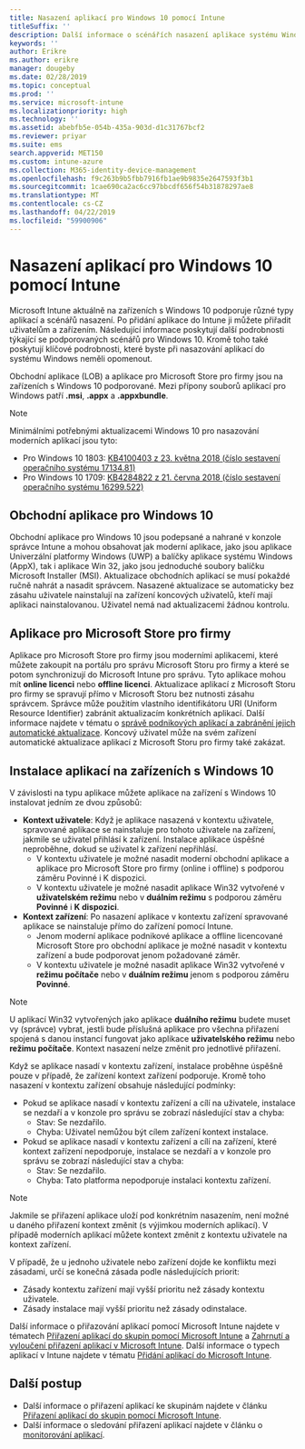 ```yaml
---
title: Nasazení aplikací pro Windows 10 pomocí Intune
titleSuffix: ''
description: Další informace o scénářích nasazení aplikace systému Windows 10 pomocí Microsoft Intune k dispozici.
keywords: ''
author: Erikre
ms.author: erikre
manager: dougeby
ms.date: 02/28/2019
ms.topic: conceptual
ms.prod: ''
ms.service: microsoft-intune
ms.localizationpriority: high
ms.technology: ''
ms.assetid: abebfb5e-054b-435a-903d-d1c31767bcf2
ms.reviewer: priyar
ms.suite: ems
search.appverid: MET150
ms.custom: intune-azure
ms.collection: M365-identity-device-management
ms.openlocfilehash: f9c263b9b5fbb7916fb1ae9b9835e2647593f3b1
ms.sourcegitcommit: 1cae690ca2ac6cc97bbcdf656f54b31878297ae8
ms.translationtype: MT
ms.contentlocale: cs-CZ
ms.lasthandoff: 04/22/2019
ms.locfileid: "59900906"
---
```

# <a name="windows-10-app-deployment-using-microsoft-intune"></a>Nasazení aplikací pro Windows 10 pomocí Intune 

Microsoft Intune aktuálně na zařízeních s Windows 10 podporuje různé typy aplikací a scénářů nasazení. Po přidání aplikace do Intune ji můžete přiřadit uživatelům a zařízením. Následující informace poskytují další podrobnosti týkající se podporovaných scénářů pro Windows 10. Kromě toho také poskytují klíčové podrobnosti, které byste při nasazování aplikací do systému Windows neměli opomenout. 

Obchodní aplikace (LOB) a aplikace pro Microsoft Store pro firmy jsou na zařízeních s Windows 10 podporované. Mezi přípony souborů aplikací pro Windows patří **.msi**, **.appx** a **.appxbundle**.  

> [!Note]
> Minimálními potřebnými aktualizacemi Windows 10 pro nasazování moderních aplikací jsou tyto:
> - Pro Windows 10 1803: [KB4100403 z 23. května 2018 (číslo sestavení operačního systému 17134.81)](https://support.microsoft.com/help/4100403/windows-10-update-kb4100403)
> - Pro Windows 10 1709: [KB4284822 z 21. června 2018 (číslo sestavení operačního systému 16299.522)](https://support.microsoft.com/help/4284822)

## <a name="windows-10-line-of-business-apps"></a>Obchodní aplikace pro Windows 10

Obchodní aplikace pro Windows 10 jsou podepsané a nahrané v konzole správce Intune a mohou obsahovat jak moderní aplikace, jako jsou aplikace Univerzální platformy Windows (UWP) a balíčky aplikace systému Windows (AppX), tak i aplikace Win 32, jako jsou jednoduché soubory balíčku Microsoft Installer (MSI). Aktualizace obchodních aplikací se musí pokaždé ručně nahrát a nasadit správcem. Nasazené aktualizace se automaticky bez zásahu uživatele nainstalují na zařízení koncových uživatelů, kteří mají aplikaci nainstalovanou. Uživatel nemá nad aktualizacemi žádnou kontrolu. 

## <a name="microsoft-store-for-business-apps"></a>Aplikace pro Microsoft Store pro firmy

Aplikace pro Microsoft Store pro firmy jsou moderními aplikacemi, které můžete zakoupit na portálu pro správu Microsoft Storu pro firmy a které se potom synchronizují do Microsoft Intune pro správu. Tyto aplikace mohou mít **online licenci** nebo **offline licenci**. Aktualizace aplikací z Microsoft Storu pro firmy se spravují přímo v Microsoft Storu bez nutnosti zásahu správcem. Správce může použitím vlastního identifikátoru URI (Uniform Resource Identifier) zabránit aktualizacím konkrétních aplikací. Další informace najdete v tématu o [správě podnikových aplikací a zabránění jejich automatické aktualizace](https://docs.microsoft.com/windows/client-management/mdm/enterprise-app-management#prevent-app-from-automatic-updates). Koncový uživatel může na svém zařízení automatické aktualizace aplikací z Microsoft Storu pro firmy také zakázat. 

## <a name="installing-apps-on-windows-10-devices"></a>Instalace aplikací na zařízeních s Windows 10
V závislosti na typu aplikace můžete aplikace na zařízení s Windows 10 instalovat jedním ze dvou způsobů:

- **Kontext uživatele**: Když je aplikace nasazená v kontextu uživatele, spravované aplikace se nainstaluje pro tohoto uživatele na zařízení, jakmile se uživatel přihlásí k zařízení. Instalace aplikace úspěšné neproběhne, dokud se uživatel k zařízení nepřihlásí. 
    - V kontextu uživatele je možné nasadit moderní obchodní aplikace a aplikace pro Microsoft Store pro firmy (online i offline) s podporou záměru Povinné i K dispozici.
    - V kontextu uživatele je možné nasadit aplikace Win32 vytvořené v **uživatelském režimu** nebo v **duálním režimu** s podporou záměru **Povinné** i **K dispozici**. 
- **Kontext zařízení**: Po nasazení aplikace v kontextu zařízení spravované aplikace se nainstaluje přímo do zařízení pomocí Intune.
    - Jenom moderní aplikace podnikové aplikace a offline licencované Microsoft Store pro obchodní aplikace je možné nasadit v kontextu zařízení a bude podporovat jenom požadované záměr.
    - V kontextu uživatele je možné nasadit aplikace Win32 vytvořené v **režimu počítače** nebo v **duálním režimu** jenom s podporou záměru **Povinné**.

> [!NOTE]
> U aplikací Win32 vytvořených jako aplikace **duálního režimu** budete muset vy (správce) vybrat, jestli bude příslušná aplikace pro všechna přiřazení spojená s danou instancí fungovat jako aplikace **uživatelského režimu** nebo **režimu počítače**. Kontext nasazení nelze změnit pro jednotlivé přiřazení.  

Když se aplikace nasadí v kontextu zařízení, instalace proběhne úspěšně pouze v případě, že zařízení kontext zařízení podporuje. Kromě toho nasazení v kontextu zařízení obsahuje následující podmínky:
- Pokud se aplikace nasadí v kontextu zařízení a cílí na uživatele, instalace se nezdaří a v konzole pro správu se zobrazí následující stav a chyba:
    - Stav: Se nezdařilo.
    - Chyba: Uživatel nemůžou být cílem zařízení kontext instalace.
- Pokud se aplikace nasadí v kontextu zařízení a cílí na zařízení, které kontext zařízení nepodporuje, instalace se nezdaří a v konzole pro správu se zobrazí následující stav a chyba:
    - Stav: Se nezdařilo.
    - Chyba: Tato platforma nepodporuje instalaci kontextu zařízení. 

> [!Note]
> Jakmile se přiřazení aplikace uloží pod konkrétním nasazením, není možné u daného přiřazení kontext změnit (s výjimkou moderních aplikací). V případě moderních aplikací můžete kontext změnit z kontextu uživatele na kontext zařízení. 

V případě, že u jednoho uživatele nebo zařízení dojde ke konfliktu mezi zásadami, určí se konečná zásada podle následujících priorit:
- Zásady kontextu zařízení mají vyšší prioritu než zásady kontextu uživatele. 
- Zásady instalace mají vyšší prioritu než zásady odinstalace.

Další informace o přiřazování aplikací pomocí Microsoft Intune najdete v tématech [Přiřazení aplikací do skupin pomocí Microsoft Intune](apps-deploy.md) a [Zahrnutí a vyloučení přiřazení aplikací v Microsoft Intune](apps-inc-exl-assignments.md). Další informace o typech aplikací v Intune najdete v tématu [Přidání aplikací do Microsoft Intune](apps-add.md).

## <a name="next-steps"></a>Další postup

- Další informace o přiřazení aplikací ke skupinám najdete v článku [Přiřazení aplikací do skupin pomocí Microsoft Intune](apps-deploy.md).
- Další informace o sledování přiřazení aplikací najdete v článku o [monitorování aplikací](apps-monitor.md).
